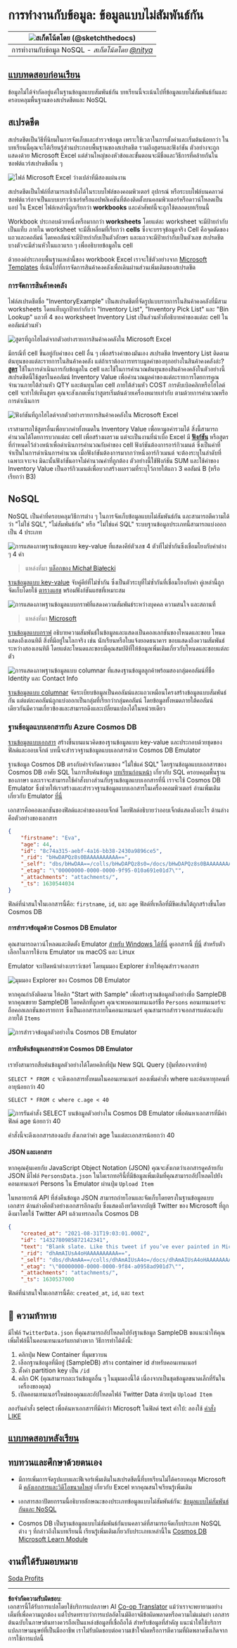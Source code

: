 <!--
CO_OP_TRANSLATOR_METADATA:
{
  "original_hash": "32ddfef8121650f2ca2f3416fd283c37",
  "translation_date": "2025-08-26T21:08:49+00:00",
  "source_file": "2-Working-With-Data/06-non-relational/README.md",
  "language_code": "th"
}
-->
# การทำงานกับข้อมูล: ข้อมูลแบบไม่สัมพันธ์กัน

|![ สเก็ตโน้ตโดย [(@sketchthedocs)](https://sketchthedocs.dev) ](../../sketchnotes/06-NoSQL.png)|
|:---:|
|การทำงานกับข้อมูล NoSQL - _สเก็ตโน้ตโดย [@nitya](https://twitter.com/nitya)_ |

## [แบบทดสอบก่อนเรียน](https://purple-hill-04aebfb03.1.azurestaticapps.net/quiz/10)

ข้อมูลไม่ได้จำกัดอยู่แค่ในฐานข้อมูลแบบสัมพันธ์กัน บทเรียนนี้จะเน้นไปที่ข้อมูลแบบไม่สัมพันธ์กันและครอบคลุมพื้นฐานของสเปรดชีตและ NoSQL

## สเปรดชีต

สเปรดชีตเป็นวิธีที่นิยมในการจัดเก็บและสำรวจข้อมูล เพราะใช้เวลาในการตั้งค่าและเริ่มต้นน้อยกว่า ในบทเรียนนี้คุณจะได้เรียนรู้ส่วนประกอบพื้นฐานของสเปรดชีต รวมถึงสูตรและฟังก์ชัน ตัวอย่างจะถูกแสดงด้วย Microsoft Excel แต่ส่วนใหญ่ของหัวข้อและขั้นตอนจะมีชื่อและวิธีการที่คล้ายกันในซอฟต์แวร์สเปรดชีตอื่น ๆ

![ไฟล์ Microsoft Excel ว่างเปล่าที่มีสองแผ่นงาน](../../../../translated_images/parts-of-spreadsheet.120711c82aa18a45c3e62a491a15bba0a31ab0e9db407ec022702fed8ffd89bf.th.png)

สเปรดชีตเป็นไฟล์ที่สามารถเข้าถึงได้ในระบบไฟล์ของคอมพิวเตอร์ อุปกรณ์ หรือระบบไฟล์บนคลาวด์ ซอฟต์แวร์อาจเป็นแบบเบราว์เซอร์หรือแอปพลิเคชันที่ต้องติดตั้งบนคอมพิวเตอร์หรือดาวน์โหลดเป็นแอป ใน Excel ไฟล์เหล่านี้ถูกเรียกว่า **workbooks** และคำศัพท์นี้จะถูกใช้ตลอดบทเรียนนี้

Workbook ประกอบด้วยหนึ่งหรือมากกว่า **worksheets** โดยแต่ละ worksheet จะมีป้ายกำกับเป็นแท็บ ภายใน worksheet จะมีสี่เหลี่ยมที่เรียกว่า **cells** ซึ่งจะบรรจุข้อมูลจริง Cell คือจุดตัดของแถวและคอลัมน์ โดยคอลัมน์จะมีป้ายกำกับเป็นตัวอักษร และแถวจะมีป้ายกำกับเป็นตัวเลข สเปรดชีตบางตัวจะมีส่วนหัวในแถวแรก ๆ เพื่ออธิบายข้อมูลใน cell

ด้วยองค์ประกอบพื้นฐานเหล่านี้ของ workbook Excel เราจะใช้ตัวอย่างจาก [Microsoft Templates](https://templates.office.com/) ที่เน้นไปที่การจัดการสินค้าคงคลังเพื่อเดินผ่านส่วนเพิ่มเติมของสเปรดชีต

### การจัดการสินค้าคงคลัง

ไฟล์สเปรดชีตชื่อ "InventoryExample" เป็นสเปรดชีตที่จัดรูปแบบรายการในสินค้าคงคลังที่มีสาม worksheets โดยแท็บถูกป้ายกำกับว่า "Inventory List", "Inventory Pick List" และ "Bin Lookup" แถวที่ 4 ของ worksheet Inventory List เป็นส่วนหัวที่อธิบายค่าของแต่ละ cell ในคอลัมน์ส่วนหัว

![สูตรที่ถูกไฮไลต์จากตัวอย่างรายการสินค้าคงคลังใน Microsoft Excel](../../../../translated_images/formula-excel.ad1068c220892f5ead570d12f2394897961d31a5043a1dd4e6fc5d7690c7a14e.th.png)

มีกรณีที่ cell ขึ้นอยู่กับค่าของ cell อื่น ๆ เพื่อสร้างค่าของมันเอง สเปรดชีต Inventory List ติดตามต้นทุนของแต่ละรายการในสินค้าคงคลัง แต่ถ้าเราต้องการทราบมูลค่าของทุกอย่างในสินค้าคงคลังล่ะ? [**สูตร**](https://support.microsoft.com/en-us/office/overview-of-formulas-34519a4e-1e8d-4f4b-84d4-d642c4f63263) ใช้ในการดำเนินการกับข้อมูลใน cell และใช้ในการคำนวณต้นทุนของสินค้าคงคลังในตัวอย่างนี้ สเปรดชีตนี้ใช้สูตรในคอลัมน์ Inventory Value เพื่อคำนวณมูลค่าของแต่ละรายการโดยการคูณจำนวนภายใต้ส่วนหัว QTY และต้นทุนโดย cell ภายใต้ส่วนหัว COST การดับเบิลคลิกหรือไฮไลต์ cell จะทำให้เห็นสูตร คุณจะสังเกตเห็นว่าสูตรเริ่มต้นด้วยเครื่องหมายเท่ากับ ตามด้วยการคำนวณหรือการดำเนินการ

![ฟังก์ชันที่ถูกไฮไลต์จากตัวอย่างรายการสินค้าคงคลังใน Microsoft Excel](../../../../translated_images/function-excel.be2ae4feddc10ca089f3d4363040d93b7fd046c8d4f83ba975ec46483ee99895.th.png)

เราสามารถใช้สูตรอื่นเพื่อบวกค่าทั้งหมดใน Inventory Value เพื่อหามูลค่ารวมได้ สิ่งนี้สามารถคำนวณได้โดยการบวกแต่ละ cell เพื่อสร้างผลรวม แต่จะเป็นงานที่น่าเบื่อ Excel มี [**ฟังก์ชัน**](https://support.microsoft.com/en-us/office/sum-function-043e1c7d-7726-4e80-8f32-07b23e057f89) หรือสูตรที่กำหนดไว้ล่วงหน้าเพื่อดำเนินการคำนวณกับค่าของ cell ฟังก์ชันต้องการอาร์กิวเมนต์ ซึ่งเป็นค่าที่จำเป็นในการดำเนินการคำนวณ เมื่อฟังก์ชันต้องการมากกว่าหนึ่งอาร์กิวเมนต์ จะต้องระบุในลำดับที่เฉพาะเจาะจง มิฉะนั้นฟังก์ชันอาจไม่คำนวณค่าที่ถูกต้อง ตัวอย่างนี้ใช้ฟังก์ชัน SUM และใช้ค่าของ Inventory Value เป็นอาร์กิวเมนต์เพื่อบวกสร้างผลรวมที่ระบุไว้ภายใต้แถว 3 คอลัมน์ B (หรือเรียกว่า B3)

## NoSQL

NoSQL เป็นคำที่ครอบคลุมวิธีการต่าง ๆ ในการจัดเก็บข้อมูลแบบไม่สัมพันธ์กัน และสามารถตีความได้ว่า "ไม่ใช่ SQL", "ไม่สัมพันธ์กัน" หรือ "ไม่ใช่แค่ SQL" ระบบฐานข้อมูลประเภทนี้สามารถแบ่งออกเป็น 4 ประเภท

![การแสดงภาพฐานข้อมูลแบบ key-value ที่แสดงคีย์ตัวเลข 4 ตัวที่ไม่ซ้ำกันซึ่งเชื่อมโยงกับค่าต่าง ๆ 4 ค่า](../../../../translated_images/kv-db.e8f2b75686bbdfcba0c827b9272c10ae0821611ea0fe98429b9d13194383afa6.th.png)
> แหล่งที่มา [บล็อกของ Michał Białecki](https://www.michalbialecki.com/2018/03/18/azure-cosmos-db-key-value-database-cloud/)

[ฐานข้อมูลแบบ key-value](https://docs.microsoft.com/en-us/azure/architecture/data-guide/big-data/non-relational-data#keyvalue-data-stores) จับคู่คีย์ที่ไม่ซ้ำกัน ซึ่งเป็นตัวระบุที่ไม่ซ้ำกันที่เชื่อมโยงกับค่า คู่เหล่านี้ถูกจัดเก็บโดยใช้ [ตารางแฮช](https://www.hackerearth.com/practice/data-structures/hash-tables/basics-of-hash-tables/tutorial/) พร้อมฟังก์ชันแฮชที่เหมาะสม

![การแสดงภาพฐานข้อมูลแบบกราฟที่แสดงความสัมพันธ์ระหว่างบุคคล ความสนใจ และสถานที่](../../../../translated_images/graph-db.d13629152f79a9dac895b20fa7d841d4d4d6f6008b1382227c3bbd200fd4cfa1.th.png)
> แหล่งที่มา [Microsoft](https://docs.microsoft.com/en-us/azure/cosmos-db/graph/graph-introduction#graph-database-by-example)

[ฐานข้อมูลแบบกราฟ](https://docs.microsoft.com/en-us/azure/architecture/data-guide/big-data/non-relational-data#graph-data-stores) อธิบายความสัมพันธ์ในข้อมูลและแสดงเป็นคอลเลกชันของโหนดและขอบ โหนดแสดงถึงเอนทิตี สิ่งที่มีอยู่ในโลกจริง เช่น นักเรียนหรือใบแจ้งยอดธนาคาร ขอบแสดงถึงความสัมพันธ์ระหว่างสองเอนทิตี โดยแต่ละโหนดและขอบมีคุณสมบัติที่ให้ข้อมูลเพิ่มเติมเกี่ยวกับโหนดและขอบแต่ละตัว

![การแสดงภาพฐานข้อมูลแบบ columnar ที่แสดงฐานข้อมูลลูกค้าพร้อมสองกลุ่มคอลัมน์ที่ชื่อ Identity และ Contact Info](../../../../translated_images/columnar-db.ffcfe73c3e9063a8c8f93f8ace85e1200863584b1e324eb5159d8ca10f62ec04.th.png)

[ฐานข้อมูลแบบ columnar](https://docs.microsoft.com/en-us/azure/architecture/data-guide/big-data/non-relational-data#columnar-data-stores) จัดระเบียบข้อมูลเป็นคอลัมน์และแถวเหมือนโครงสร้างข้อมูลแบบสัมพันธ์กัน แต่แต่ละคอลัมน์ถูกแบ่งออกเป็นกลุ่มที่เรียกว่ากลุ่มคอลัมน์ โดยข้อมูลทั้งหมดภายใต้คอลัมน์เดียวกันมีความเกี่ยวข้องและสามารถดึงและเปลี่ยนแปลงได้ในหน่วยเดียว

### ฐานข้อมูลแบบเอกสารกับ Azure Cosmos DB

[ฐานข้อมูลแบบเอกสาร](https://docs.microsoft.com/en-us/azure/architecture/data-guide/big-data/non-relational-data#document-data-stores) สร้างขึ้นบนแนวคิดของฐานข้อมูลแบบ key-value และประกอบด้วยชุดของฟิลด์และออบเจ็กต์ บทนี้จะสำรวจฐานข้อมูลแบบเอกสารด้วย Cosmos DB Emulator

ฐานข้อมูล Cosmos DB ตรงกับคำจำกัดความของ "ไม่ใช่แค่ SQL" โดยฐานข้อมูลแบบเอกสารของ Cosmos DB อาศัย SQL ในการสืบค้นข้อมูล [บทเรียนก่อนหน้า](../05-relational-databases/README.md) เกี่ยวกับ SQL ครอบคลุมพื้นฐานของภาษา และเราจะสามารถใช้คำสั่งบางส่วนกับฐานข้อมูลแบบเอกสารที่นี่ เราจะใช้ Cosmos DB Emulator ซึ่งช่วยให้เราสร้างและสำรวจฐานข้อมูลแบบเอกสารในเครื่องคอมพิวเตอร์ อ่านเพิ่มเติมเกี่ยวกับ Emulator [ที่นี่](https://docs.microsoft.com/en-us/azure/cosmos-db/local-emulator?tabs=ssl-netstd21)

เอกสารคือคอลเลกชันของฟิลด์และค่าของออบเจ็กต์ โดยฟิลด์อธิบายว่าออบเจ็กต์แสดงถึงอะไร ด้านล่างคือตัวอย่างของเอกสาร

```json
{
    "firstname": "Eva",
    "age": 44,
    "id": "8c74a315-aebf-4a16-bb38-2430a9896ce5",
    "_rid": "bHwDAPQz8s0BAAAAAAAAAA==",
    "_self": "dbs/bHwDAA==/colls/bHwDAPQz8s0=/docs/bHwDAPQz8s0BAAAAAAAAAA==/",
    "_etag": "\"00000000-0000-0000-9f95-010a691e01d7\"",
    "_attachments": "attachments/",
    "_ts": 1630544034
}
```

ฟิลด์ที่น่าสนใจในเอกสารนี้คือ: `firstname`, `id`, และ `age` ฟิลด์ที่เหลือที่มีขีดเส้นใต้ถูกสร้างขึ้นโดย Cosmos DB

#### การสำรวจข้อมูลด้วย Cosmos DB Emulator

คุณสามารถดาวน์โหลดและติดตั้ง Emulator [สำหรับ Windows ได้ที่นี่](https://aka.ms/cosmosdb-emulator) ดูเอกสารนี้ [ที่นี่](https://docs.microsoft.com/en-us/azure/cosmos-db/local-emulator?tabs=ssl-netstd21#run-on-linux-macos) สำหรับตัวเลือกในการใช้งาน Emulator บน macOS และ Linux

Emulator จะเปิดหน้าต่างเบราว์เซอร์ โดยมุมมอง Explorer ช่วยให้คุณสำรวจเอกสาร

![มุมมอง Explorer ของ Cosmos DB Emulator](../../../../translated_images/cosmosdb-emulator-explorer.a1c80b1347206fe2f30f88fc123821636587d04fc5a56a9eb350c7da6b31f361.th.png)

หากคุณกำลังติดตาม ให้คลิก "Start with Sample" เพื่อสร้างฐานข้อมูลตัวอย่างชื่อ SampleDB หากคุณขยาย SampleDB โดยคลิกที่ลูกศร คุณจะพบคอนเทนเนอร์ชื่อ `Persons` คอนเทนเนอร์จะถือคอลเลกชันของรายการ ซึ่งเป็นเอกสารภายในคอนเทนเนอร์ คุณสามารถสำรวจเอกสารแต่ละฉบับภายใต้ `Items`

![การสำรวจข้อมูลตัวอย่างใน Cosmos DB Emulator](../../../../translated_images/cosmosdb-emulator-persons.bf640586a7077c8985dfd3071946465c8e074c722c7c202d6d714de99a93b90a.th.png)

#### การสืบค้นข้อมูลเอกสารด้วย Cosmos DB Emulator

เรายังสามารถสืบค้นข้อมูลตัวอย่างได้โดยคลิกที่ปุ่ม New SQL Query (ปุ่มที่สองจากซ้าย)

`SELECT * FROM c` จะดึงเอกสารทั้งหมดในคอนเทนเนอร์ ลองเพิ่มคำสั่ง where และค้นหาทุกคนที่อายุน้อยกว่า 40

`SELECT * FROM c where c.age < 40`

![การรันคำสั่ง SELECT บนข้อมูลตัวอย่างใน Cosmos DB Emulator เพื่อค้นหาเอกสารที่มีค่าฟิลด์ age น้อยกว่า 40](../../../../translated_images/cosmosdb-emulator-persons-query.6905ebb497e3cd047cd96e55a0a03f69ce1b91b2b3d8c147e617b746b22b7e33.th.png)

คำสั่งนี้จะดึงเอกสารสองฉบับ สังเกตว่าค่า age ในแต่ละเอกสารน้อยกว่า 40

#### JSON และเอกสาร

หากคุณคุ้นเคยกับ JavaScript Object Notation (JSON) คุณจะสังเกตว่าเอกสารดูคล้ายกับ JSON มีไฟล์ `PersonsData.json` ในไดเรกทอรีนี้ที่มีข้อมูลเพิ่มเติมที่คุณสามารถอัปโหลดไปยังคอนเทนเนอร์ Persons ใน Emulator ผ่านปุ่ม `Upload Item`

ในหลายกรณี API ที่ส่งคืนข้อมูล JSON สามารถถ่ายโอนและจัดเก็บโดยตรงในฐานข้อมูลแบบเอกสาร ด้านล่างคือตัวอย่างเอกสารอีกฉบับ ซึ่งแสดงถึงทวีตจากบัญชี Twitter ของ Microsoft ที่ถูกดึงมาโดยใช้ Twitter API แล้วแทรกลงใน Cosmos DB

```json
{
    "created_at": "2021-08-31T19:03:01.000Z",
    "id": "1432780985872142341",
    "text": "Blank slate. Like this tweet if you’ve ever painted in Microsoft Paint before. https://t.co/cFeEs8eOPK",
    "_rid": "dhAmAIUsA4oHAAAAAAAAAA==",
    "_self": "dbs/dhAmAA==/colls/dhAmAIUsA4o=/docs/dhAmAIUsA4oHAAAAAAAAAA==/",
    "_etag": "\"00000000-0000-0000-9f84-a0958ad901d7\"",
    "_attachments": "attachments/",
    "_ts": 1630537000
```

ฟิลด์ที่น่าสนใจในเอกสารนี้คือ: `created_at`, `id`, และ `text`

## 🚀 ความท้าทาย

มีไฟล์ `TwitterData.json` ที่คุณสามารถอัปโหลดไปยังฐานข้อมูล SampleDB ขอแนะนำให้คุณเพิ่มไฟล์นี้ในคอนเทนเนอร์แยกต่างหาก วิธีการทำได้ดังนี้:

1. คลิกปุ่ม New Container ที่มุมขวาบน
1. เลือกฐานข้อมูลที่มีอยู่ (SampleDB) สร้าง container id สำหรับคอนเทนเนอร์
1. ตั้งค่า partition key เป็น `/id`
1. คลิก OK (คุณสามารถละเว้นข้อมูลอื่น ๆ ในมุมมองนี้ได้ เนื่องจากเป็นชุดข้อมูลขนาดเล็กที่รันในเครื่องของคุณ)
1. เปิดคอนเทนเนอร์ใหม่ของคุณและอัปโหลดไฟล์ Twitter Data ด้วยปุ่ม `Upload Item`

ลองรันคำสั่ง select เพื่อค้นหาเอกสารที่มีคำว่า Microsoft ในฟิลด์ text คำใบ้: ลองใช้ [คำสั่ง LIKE](https://docs.microsoft.com/en-us/azure/cosmos-db/sql/sql-query-keywords#using-like-with-the--wildcard-character)

## [แบบทดสอบหลังเรียน](https://purple-hill-04aebfb03.1.azurestaticapps.net/quiz/11)

## ทบทวนและศึกษาด้วยตนเอง

- มีการเพิ่มการจัดรูปแบบและฟีเจอร์เพิ่มเติมในสเปรดชีตนี้ที่บทเรียนไม่ได้ครอบคลุม Microsoft มี [คลังเอกสารและวิดีโอขนาดใหญ่](https://support.microsoft.com/excel) เกี่ยวกับ Excel หากคุณสนใจเรียนรู้เพิ่มเติม

- เอกสารสถาปัตยกรรมนี้อธิบายลักษณะของประเภทข้อมูลแบบไม่สัมพันธ์กัน: [ข้อมูลแบบไม่สัมพันธ์กันและ NoSQL](https://docs.microsoft.com/en-us/azure/architecture/data-guide/big-data/non-relational-data)

- Cosmos DB เป็นฐานข้อมูลแบบไม่สัมพันธ์กันบนคลาวด์ที่สามารถจัดเก็บประเภท NoSQL ต่าง ๆ ที่กล่าวถึงในบทเรียนนี้ เรียนรู้เพิ่มเติมเกี่ยวกับประเภทเหล่านี้ใน [Cosmos DB Microsoft Learn Module](https://docs.microsoft.com/en-us/learn/paths/work-with-nosql-data-in-azure-cosmos-db/)

## งานที่ได้รับมอบหมาย

[Soda Profits](assignment.md)

---

**ข้อจำกัดความรับผิดชอบ**:  
เอกสารนี้ได้รับการแปลโดยใช้บริการแปลภาษา AI [Co-op Translator](https://github.com/Azure/co-op-translator) แม้ว่าเราจะพยายามอย่างเต็มที่เพื่อความถูกต้อง แต่โปรดทราบว่าการแปลอัตโนมัติอาจมีข้อผิดพลาดหรือความไม่แม่นยำ เอกสารต้นฉบับในภาษาต้นทางควรถือเป็นแหล่งข้อมูลที่เชื่อถือได้ สำหรับข้อมูลที่สำคัญ แนะนำให้ใช้บริการแปลภาษามนุษย์ที่เป็นมืออาชีพ เราไม่รับผิดชอบต่อความเข้าใจผิดหรือการตีความที่ผิดพลาดซึ่งเกิดจากการใช้การแปลนี้